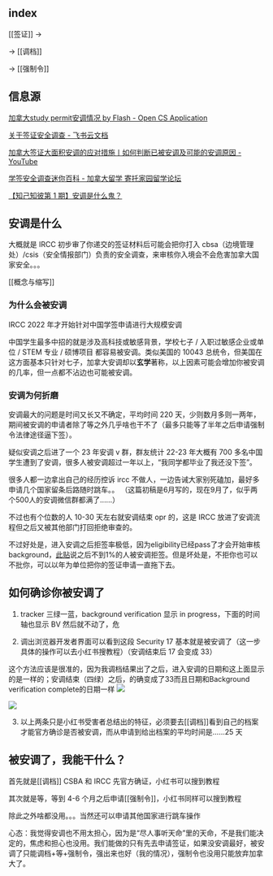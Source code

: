 
## index

[[签证]] ->

-> [[调档]]

-> [[强制令]]

## 信息源

[加拿大study permit安调情况 by Flash - Open CS Application](https://opencs.app/%E5%8A%A0%E6%8B%BF%E5%A4%A7study%20permit%E5%AE%89%E8%B0%83%E6%83%85%E5%86%B5%20by%20Flash/)

[关于签证安全调查 - 飞书云文档](https://gd7dcarg0g.feishu.cn/docx/UfMddKGmBoVyRfxhAsDcDpDHnih)

[加拿大签证大面积安调的应对措施丨如何判断已被安调及可能的安调原因 - YouTube](https://www.youtube.com/watch?v=uCAZ6nOb-rA)

[学签安全调查迷你百科 - 加拿大留学 寄托家园留学论坛](https://bbs.gter.net/thread-2537390-1-1.html)

[【知己知彼第 1 期】安调是什么鬼？](https://mp.weixin.qq.com/s/mWB1ND8z9UTurDmXabMCSA)

## 安调是什么


大概就是 IRCC 初步审了你递交的签证材料后可能会把你打入 cbsa（边境管理处）/csis（安全情报部门）负责的安全调查，来审核你入境会不会危害加拿大国家安全。。。  

[[概念与缩写]]

### 为什么会被安调

IRCC 2022 年才开始针对中国学签申请进行大规模安调

中国学生最多中招的就是涉及高科技或敏感背景，学校七子 / 入职过敏感企业或单位 / STEM 专业 / 硕博项目 都容易被安调。类似美国的 10043 总统令，但美国在这方面基本只针对七子，加拿大安调却以**玄学**著称，以上因素可能会增加你被安调的几率，但一点都不沾边也可能被安调。

### 安调为何折磨

安调最大的问题是时间又长又不确定，平均时间 220 天，少则数月多则一两年，期间被安调的申请者除了等之外几乎啥也干不了（最多只能等了半年之后申请强制令法律途径逼下签）。  

疑似安调之后进了一个 23 年安调 v 群，群友统计 22-23 年大概有 700 多名中国学生遭到了安调，很多人被安调超过一年以上，“我同学都毕业了我还没下签”。  

很多人都一边拿出自己的经历控诉 ircc 不做人，一边告诫大家别死磕加，最好多申请几个国家留条后路随时跳车。。  （这篇初稿是6月写的，现在9月了，似乎两个500人的安调微信群都满了……）

不过也有个位数的人 10-30 天左右就安调结束 opr 的，这是 IRCC 放进了安调流程但之后又被其他部门打回拒绝审查的。

不过好处是，进入安调之后拒签率极低，因为eligibility已经pass了才会开始审核background，[此贴](https://bbs.gter.net/thread-2537390-2-1.html)说之后不到1%的人被安调拒签。但是坏处是，不拒你也可以不批你，可以以年为单位把你的签证申请一直拖下去。

## 如何确诊你被安调了

1. tracker 三绿一蓝，background verification 显示 in progress，下面的时间轴也显示 BV 然后就不动了，危
   
2. 调出浏览器开发者界面可以看到这段 Security 17 基本就是被安调了（这一步具体的操作可以去小红书搜教程）（安调结束后 17 会变成 33）

这个方法应该是很准的，因为我调档结果出了之后，进入安调的日期和这上面显示的是一样的；安调结束（四绿）之后，的确变成了33而且日期和Background verification complete的日期一样
![](https://picture-guan.oss-cn-hangzhou.aliyuncs.com/20230827120746.png)

![](https://picture-guan.oss-cn-hangzhou.aliyuncs.com/20231014131727.png)

3. 以上两条只是小红书受害者总结出的特征，必须要去[[调档]]看到自己的档案才能官方确诊是否被安调，而从申请到给出档案的平均时间是……25 天  

## 被安调了，我能干什么？

首先就是[[调档]] CSBA 和 IRCC 先官方确证，小红书可以搜到教程

其次就是等，等到 4-6 个月之后申请[[强制令]]，小红书同样可以搜到教程

除此之外啥都没用。。。当然还可以申请其他国家进行跳车操作

心态：我觉得安调也不用太担心，因为是“尽人事听天命”里的天命，不是我们能决定的，焦虑和担心也没用。我们能做的只有先去申请签证，如果没安调最好，被安调了只能调档+等+强制令，强出来也好（我的情况），强制令也没用只能放弃加拿大了。